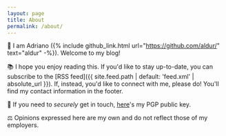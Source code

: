 ```yaml
---
layout: page
title: About
permalink: /about/
---
```


👋 I am Adriano ({% include github_link.html url="https://github.com/aldur/"
text="aldur" -%}). Welcome to my blog!

📚 I hope you enjoy reading this. If you'd like to stay up-to-date,
you can subscribe to the [RSS feed]({{ site.feed.path | default:
'feed.xml' | absolute_url }}). If, instead, you'd like to connect with me,
please do! You'll find my contact information in the footer.

🔑 If you need to _securely_ get in touch, [here](https://github.com/aldur.gpg)'s
my PGP public key.

⚖️ Opinions expressed here are my own and do not reflect those of my employers.
